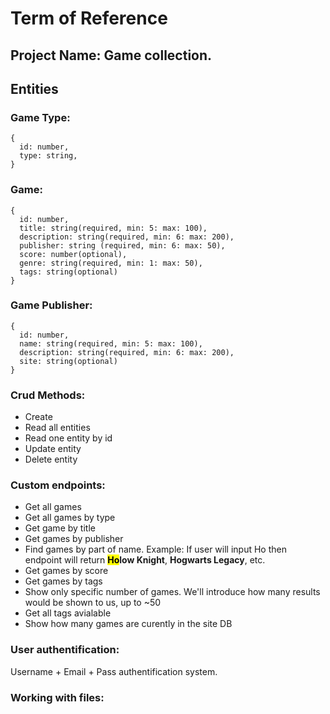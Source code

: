 # Term of Reference

## Project Name: Game collection.

## Entities

### Game Type:
    {
      id: number,
      type: string,
    }

### Game:
    {
      id: number,
      title: string(required, min: 5: max: 100),
      description: string(required, min: 6: max: 200),
      publisher: string (required, min: 6: max: 50),
      score: number(optional),
      genre: string(required, min: 1: max: 50),
      tags: string(optional)
    }
    
### Game Publisher:
    {
      id: number,
      name: string(required, min: 5: max: 100),
      description: string(required, min: 6: max: 200),
      site: string(optional)
    }
    
### Crud Methods:

- Create 
- Read all entities
- Read one entity by id
- Update entity
- Delete entity
      
### Custom endpoints:

- Get all games
- Get all games by type
- Get game by title
- Get games by publisher
- Find games by part of name. Example: If user will input Ho then endpoint will return **<mark>Ho</mark>low Knight**, **</mark>Ho</mark>gwarts Legacy**, etc.
- Get games by score
- Get games by tags
- Show only specific number of games. We'll introduce how many results would be shown to us, up to ~50
- Get all tags avialable
- Show how many games are curently in the site DB

### User authentification:

Username + Email + Pass authentification system.

### Working with files:

